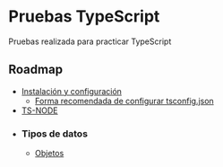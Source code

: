 # Pruebas TypeScript
Pruebas realizada para practicar TypeScript

## Roadmap 
- [Instalación y configuración](/instalacion-y-configuracion/)
  - [Forma recomendada de configurar tsconfig.json](https://www.npmjs.com/package/@tsconfig/recommended)
- [TS-NODE](/ts-node/)
- ### Tipos de datos
  - [Objetos](/tipos-objetos/)
